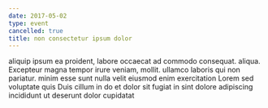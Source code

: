 ```yaml
---
date: 2017-05-02
type: event
cancelled: true
title: non consectetur ipsum dolor
---
```

aliquip ipsum ea proident, labore occaecat ad commodo consequat. aliqua. Excepteur magna tempor irure veniam, mollit. ullamco laboris qui non pariatur. minim esse sunt nulla velit eiusmod enim exercitation Lorem sed voluptate quis Duis cillum in do et dolor sit fugiat in sint dolore adipiscing incididunt ut deserunt dolor cupidatat
